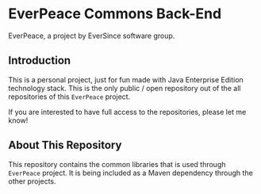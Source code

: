 # EverPeace Commons Back-End
EverPeace, a project by EverSince software group.

## Introduction
This is a personal project, just for fun made with Java Enterprise Edition technology stack. This is the only public / open repository out of the all repositories of this `EverPeace` project.


If you are interested to have full access to the repositories, please let me know!


## About This Repository
This repository contains the common libraries that is used through `EverPeace` project. It is being included as a Maven dependency through the other projects.